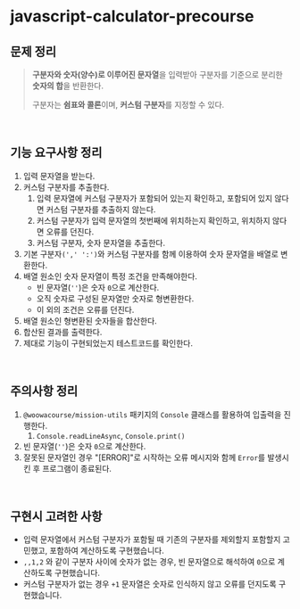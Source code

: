 # javascript-calculator-precourse

## 문제 정리


> **구분자와 숫자(양수)로 이루어진 문자열**을 입력받아 구분자를 기준으로 분리한 **숫자의 합**을 반환한다.
> 
> 구분자는 **쉼표와 콜론**이며, **커스텀 구분자**를 지정할 수 있다.

<br/>

## 기능 요구사항 정리

1. 입력 문자열을 받는다.
2. 커스텀 구분자를 추출한다.
   1. 입력 문자열에 커스텀 구분자가 포함되어 있는지 확인하고, 포함되어 있지 않다면 커스텀 구분자를 추출하지 않는다.
   2. 커스텀 구분자가 입력 문자열의 첫번째에 위치하는지 확인하고, 위치하지 않다면 오류를 던진다.
   3. 커스텀 구분자, 숫자 문자열을 추출한다.
3. 기본 구분자`(',' ':')`와 커스텀 구분자를 함께 이용하여 숫자 문자열을 배열로 변환한다.
4. 배열 원소인 숫자 문자열이 특정 조건을 만족해야한다.
   - 빈 문자열(`''`)은 숫자 `0`으로 계산한다.
   - 오직 숫자로 구성된 문자열만 숫자로 형변환한다.
   - 이 외의 조건은 오류를 던진다.
5. 배열 원소인 형변환된 숫자들을 합산한다.
6. 합산된 결과를 출력한다.
7. 제대로 기능이 구현되었는지 테스트코드를 확인한다.

<br/>

## 주의사항 정리

1. `@woowacourse/mission-utils` 패키지의 `Console` 클래스를 활용하여 입출력을 진행한다.
   1. `Console.readLineAsync`, `Console.print()` 
2. 빈 문자열(`''`)은 숫자 `0`으로 계산한다.
3. 잘못된 문자열인 경우 "[ERROR]"로 시작하는 오류 메시지와 함께 `Error`를 발생시킨 후 프로그램이 종료된다.

<br/>

## 구현시 고려한 사항

- 입력 문자열에서 커스텀 구분자가 포함될 때 기존의 구분자를 제외할지 포함할지 고민했고, 포함하여 계산하도록 구현했습니다. 
- `,,1,2` 와 같이 구분자 사이에 숫자가 없는 경우, 빈 문자열으로 해석하여 `0`으로 계산하도록 구현했습니다.
- 커스텀 구분자가 없는 경우 `+1` 문자열은 숫자로 인식하지 않고 오류를 던지도록 구현했습니다.
